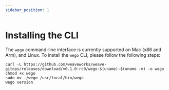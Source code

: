 ```yaml
---
sidebar_position: 1
---
```


# Installing the CLI

The `wego` command-line interface is currently supported on Mac (x86 and Arm), and Linux.
To install the `wego` CLI, please follow the following steps:

```console
curl -L https://github.com/weaveworks/weave-gitops/releases/download/v0.1.0-rc0/wego-$(uname)-$(uname -m) -o wego
chmod +x wego
sudo mv ./wego /usr/local/bin/wego
wego version
```

